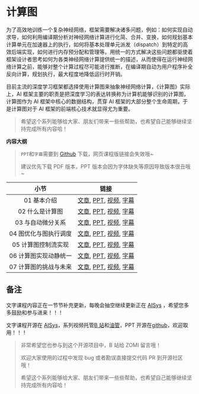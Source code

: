 <!--Copyright © ZOMI 适用于[License](https://github.com/chenzomi12/AISystem)版权许可-->

# 计算图

为了高效地训练一个复杂神经网络，框架需要解决诸多问题，例如：如何实现自动求导，如何利用编译期分析对神经网络计算进行化简、合并、变换，如何规划基本计算单元在加速器上的执行，如何将基本处理单元派发（dispatch）到特定的高效后端实现，如何进行内存预分配和管理等。用统一的方式解决这些问题都驱使着框架设计者思考如何为各类神经网络计算提供统一的描述，从而使得在运行神经网络计算之前，能够对整个计算过程尽可能进行推断，在编译期自动为用户程序补全反向计算，规划执行，最大程度地降低运行时开销。

目前主流的深度学习框架都选择使用计算图来抽象神经网络计算，《计算图》实际上，AI 框架主要的职责是把深度学习的表达转换称为计算机能够识别的计算图，计算图作为 AI 框架中核心的数据结构，贯穿 AI 框架的大部分整个生命周期，于是计算图对于 AI 框架的前端核心技术就显得尤为重要。

> 希望这个系列能够给大家、朋友们带来一些些帮助，也希望自己能够继续坚持完成所有内容哈！

**内容大纲**

> `PPT`和`字幕`需要到 [Github](https://github.com/chenzomi12/AISystem) 下载，网页课程版链接会失效哦~
>
> 建议优先下载 PDF 版本，PPT 版本会因为字体缺失等原因导致版本很丑哦~

| 小节 | 链接|
|:--:|:--:|
| 01 基本介绍 | [文章](./01.introduction.md), [PPT](./01.introduction.pdf), [视频](https://www.bilibili.com/video/BV1cG411E7gV/), [字幕](./srt/01.srt) |
| 02 什么是计算图 | [文章](./02.computegraph.md), [PPT](./02.computegraph.pdf), [视频](https://www.bilibili.com/video/BV1rR4y197HM/), [字幕](./srt/02.srt) |
| 03 与自动微分关系 | [文章](./03.atuodiff.md), [PPT](./03.atuodiff.pdf), [视频](https://www.bilibili.com/video/BV1S24y197FU/), [字幕](./srt/03.srt) |
| 04 图优化与图执行调度| [文章](./04.dispatch.md), [PPT](./04.dispatch.pdf), [视频](https://www.bilibili.com/video/BV1hD4y1k7Ty/), [字幕](./srt/04.srt) |
| 05 计算图控制流实现| [文章](./04.dispatch.md), [PPT](./05.control_flow.pdf), [视频](https://www.bilibili.com/video/BV17P41177Pk/), [字幕](./srt/05.srt) |
| 06 计算图实现动静统一| [文章](./06.future.md), [PPT](./06.static_graph.pdf), [视频](https://www.bilibili.com/video/BV17P41177Pk/), [字幕](./srt/06.srt) |
| 07 计算图的挑战与未来 |[文章](./07.future.md), [PPT](./07.future.pdf), [视频](https://www.bilibili.com/video/BV1hm4y1A7Nv/), [字幕](./srt/07.srt) |

## 备注

文字课程内容正在一节节补充更新，每晚会抽空继续更新正在 [AISys](https://chenzomi12.github.io/) ，希望您多多鼓励和参与进来！！！

文字课程开源在 [AISys](https://chenzomi12.github.io/)，系列视频托管[B 站](https://space.bilibili.com/517221395)和[油管](https://www.youtube.com/@ZOMI666/videos)，PPT 开源在[github](https://github.com/chenzomi12/AISystem)，欢迎取用！！！

> 非常希望您也参与到这个开源项目中，B 站给 ZOMI 留言哦！
>
> 欢迎大家使用的过程中发现 bug 或者勘误直接提交代码 PR 到开源社区哦！
>
> 希望这个系列能够给大家、朋友们带来一些些帮助，也希望自己能够继续坚持完成所有内容哈！

